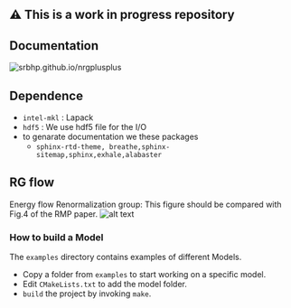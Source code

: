 ## ⚠ This is a work in progress repository


##  Documentation
![srbhp.github.io/nrgplusplus](https://srbhp.github.io/nrgplusplus/)



 
## Dependence 

- `intel-mkl` : Lapack  
- `hdf5` : We use hdf5 file for the I/O
- to genarate documentation we these packages 
    - `sphinx-rtd-theme, breathe,sphinx-sitemap,sphinx,exhale,alabaster `
 
## RG flow
 
 Energy flow Renormalization group: This figure should be compared with Fig.4 of the RMP paper.
![alt text](src/c++/rgflow/out.png)

### How to build a Model

The `examples` directory contains examples of different Models. 

- Copy a folder from `examples` to start working on a specific model.
- Edit `CMakeLists.txt` to add the model folder.
- `build` the project by invoking `make`.


